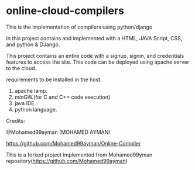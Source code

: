 # online-cloud-compilers
This is the implementation of compilers using python/django

In this project contains and implemented with a HTML, JAVA Script, CSS, and python & DJango.

This project contains an entire code with a signup, signin, and credentials features to access the site.
This code can be deployed using apache server to the cloud.

requirements to be installed in the host.

1) apache lamp.
2) minGW.(for C and C++ code execution)
3) java IDE.
4) python language.

Credits:

@Mohamed99ayman  (MOHAMED AYMAN)

https://github.com/Mohamed99ayman/Online-Compiler


This is a forked project implemented from Mohamed99yman repository(https://github.com/Mohamed99ayman)
